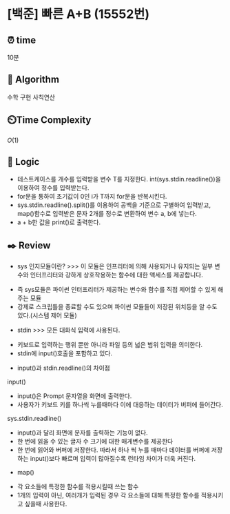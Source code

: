 # [백준] 빠른 A+B (15552번)

## ⏰  **time**

10분

## :pushpin: **Algorithm**

수학
구현
사칙연산

## ⏲️**Time Complexity**

$O(1)$

## :round_pushpin: **Logic**

- 테스트케이스를 개수를 입력받을 변수 T를 지정한다. int(sys.stdin.readline())을 이용하여 정수를 입력받는다.
- for문을 통하여 초기값이 0인 i가 T까지 for문을 반복시킨다.
- sys.stdin.readline().split()를 이용하여 공백을 기준으로 구별하여 입력받고, map()함수로 입력받은 문자 2개를 정수로 변환하여 변수 a, b에 넣는다.
- a + b한 값을 print()로 출력한다.

## :black_nib: **Review**

* sys 인지모듈이란? >>> 이 모듈은 인프리터에 의해 사용되거나 유지되는 일부 변수와 인터프리터와 강하게 상호작용하는 함수에 대한 액세스를 제공합니다.
- 즉 sys모듈은 파이썬 인터프리터가 제공하는 변수와 함수를 직접 제어할 수 있게 해주는 모듈
- 강제로 스크립틀을 종료할 수도 있으며 파이썬 모듈들이 저장된 위치등을 알 수도 있다.(시스템 제어 모듈)

* stdin >>> 모든 대화식 입력에 사용된다.
- 키보드로 입력하는 행위 뿐만 아니라 파일 등의 넓은 범위 입력을 의미한다.
- stdin에 input()호출을 포함하고 있다.

* input()과 stdin.readline()의 차이점

input()
- input()은 Prompt 문자열을 화면에 출력한다.
- 사용자가 키보드 키를 하나씩 누를때마다 이에 대응하는 데이터가 버퍼에 들어간다.

sys.stdin.readline()
- input()과 달리 화면에 문자를 출력하는 기능이 없다.
- 한 번에 읽을 수 있는 글자 수 크기에 대한 매게변수를 제공한다
- 한 번에 읽어와 버퍼에 저장한다. 따라서 하나 씩 누를 때마다 데이터를 버퍼에 저장하는 input()보다 빠르며 입력이 많아질수록 런타임 차이가 더욱 커진다.

* map()
- 각 요소들에 특정한 함수를 적용시킬때 쓰는 함수
- 1개의 입력이 아닌, 여러개가 입력된 경우 각 요소들에 대해 특정한 함수를 적용시키고 싶을때 사용한다.